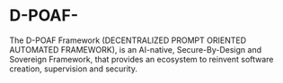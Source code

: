 # D-POAF-
The D-POAF Framework (DECENTRALIZED PROMPT ORIENTED AUTOMATED FRAMEWORK), is an AI-native, Secure-By-Design and Sovereign Framework, that provides an ecosystem to reinvent software creation, supervision and security. 
